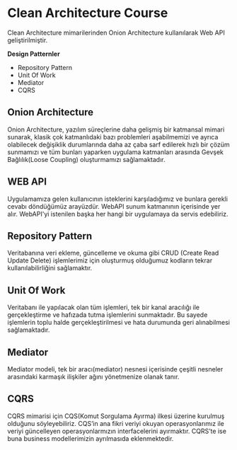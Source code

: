 # Clean Architecture Course
Clean Architecture mimarilerinden Onion Architecture kullanılarak Web API geliştirilmiştir.

**Design Patternler** 

* Repository Pattern
* Unit Of Work
* Mediator 
* CQRS

## Onion Architecture 
 Onion Architecture, yazılım süreçlerine daha gelişmiş bir katmansal mimari sunarak, 
 klasik çok katmanlıdaki bazı problemleri aşabilmemizi ve ayrıca olabilecek değişiklik 
 durumlarında daha az çaba sarf edilerek hızlı bir çözüm sunmamızı ve tüm bunları yaparken 
 uygulama katmanları arasında Gevşek Bağlılık(Loose Coupling) oluşturmamızı sağlamaktadır.

## WEB API 
Uygulamamıza gelen kullanıcının isteklerini karşıladığımız ve bunlara gerekli 
cevabı döndüğümüz arayüzdür. WebAPI sunum katmanının içerisinde yer alır.
WebAPI'yi istenilen başka her hangi bir uygulamaya da servis edebiliriz.

## Repository Pattern
 Veritabanına veri ekleme, güncelleme ve okuma gibi CRUD (Create Read Update Delete)
 işlemlerimiz için oluşturmuş olduğumuz kodların tekrar kullanılabilirliğini sağlamaktır.

## Unit Of Work
Veritabanı ile yapılacak olan tüm işlemleri, tek bir kanal aracılığı ile gerçekleştirme ve 
hafızada tutma işlemlerini sunmaktadır. Bu sayede işlemlerin toplu halde gerçekleştirilmesi 
ve hata durumunda geri alınabilmesi sağlamaktadır.

## Mediator 
Mediator modeli, tek bir aracı(mediator) nesnesi içerisinde çeşitli nesneler arasındaki 
karmaşık ilişkiler ağını yönetmenize olanak tanır.

## CQRS 
CQRS mimarisi için CQS(Komut Sorgulama Ayırma) ilkesi üzerine 
kurulmuş olduğunu söyleyebiliriz. CQS’in ana fikri veriyi okuyan operasyonlarımız ile 
veriyi güncelleyen operasyonlarmızın interfacelerini ayırmaktır. CQRS’te ise buna business
modellerimizin ayrılmasıda eklenmektedir. 

